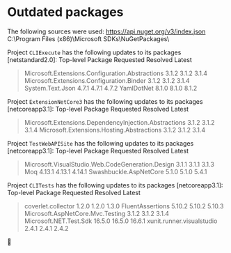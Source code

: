 # Outdated packages

The following sources were used:
   https://api.nuget.org/v3/index.json
   C:\Program Files (x86)\Microsoft SDKs\NuGetPackages\

Project `CLIExecute` has the following updates to its packages
   [netstandard2.0]: 
   Top-level Package                                      Requested   Resolved   Latest
   > Microsoft.Extensions.Configuration.Abstractions      3.1.2       3.1.2      3.1.4 
   > Microsoft.Extensions.Configuration.Binder            3.1.2       3.1.2      3.1.4 
   > System.Text.Json                                     4.7.1       4.7.1      4.7.2 
   > YamlDotNet                                           8.1.0       8.1.0      8.1.2 

Project `ExtensionNetCore3` has the following updates to its packages
   [netcoreapp3.1]: 
   Top-level Package                                            Requested   Resolved   Latest
   > Microsoft.Extensions.DependencyInjection.Abstractions      3.1.2       3.1.2      3.1.4 
   > Microsoft.Extensions.Hosting.Abstractions                  3.1.2       3.1.2      3.1.4 

Project `TestWebAPISite` has the following updates to its packages
   [netcoreapp3.1]: 
   Top-level Package                                       Requested   Resolved   Latest
   > Microsoft.VisualStudio.Web.CodeGeneration.Design      3.1.1       3.1.1      3.1.3 
   > Moq                                                   4.13.1      4.13.1     4.14.1
   > Swashbuckle.AspNetCore                                5.1.0       5.1.0      5.4.1 

Project `CLITests` has the following updates to its packages
   [netcoreapp3.1]: 
   Top-level Package                       Requested   Resolved   Latest
   > coverlet.collector                    1.2.0       1.2.0      1.3.0 
   > FluentAssertions                      5.10.2      5.10.2     5.10.3
   > Microsoft.AspNetCore.Mvc.Testing      3.1.2       3.1.2      3.1.4 
   > Microsoft.NET.Test.Sdk                16.5.0      16.5.0     16.6.1
   > xunit.runner.visualstudio             2.4.1       2.4.1      2.4.2 

